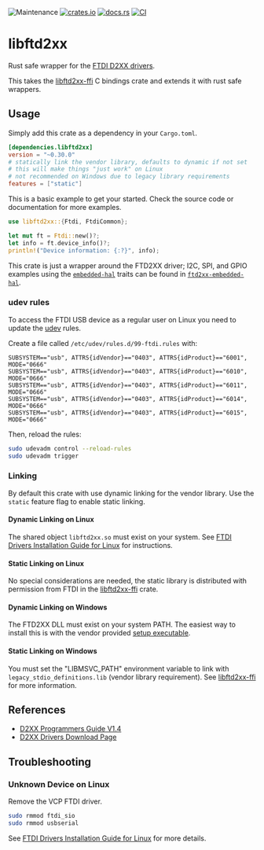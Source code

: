 ![Maintenance](https://img.shields.io/badge/maintenance-experimental-blue.svg)
[![crates.io](https://img.shields.io/crates/v/libftd2xx.svg)](https://crates.io/crates/libftd2xx)
[![docs.rs](https://docs.rs/libftd2xx/badge.svg)](https://docs.rs/libftd2xx/)
[![CI](https://github.com/newAM/libftd2xx-rs/workflows/CI/badge.svg)](https://github.com/newAM/libftd2xx-rs/actions)

# libftd2xx

Rust safe wrapper for the [FTDI D2XX drivers].

This takes the [libftd2xx-ffi] C bindings crate and extends it with rust
safe wrappers.

## Usage
Simply add this crate as a dependency in your `Cargo.toml`.

```toml
[dependencies.libftd2xx]
version = "~0.30.0"
# statically link the vendor library, defaults to dynamic if not set
# this will make things "just work" on Linux
# not recommended on Windows due to legacy library requirements
features = ["static"]
```

This is a basic example to get your started.
Check the source code or documentation for more examples.
```rust
use libftd2xx::{Ftdi, FtdiCommon};

let mut ft = Ftdi::new()?;
let info = ft.device_info()?;
println!("Device information: {:?}", info);
```

This crate is just a wrapper around the FTD2XX driver; I2C, SPI, and GPIO
examples using the [`embedded-hal`] traits can be found in
[`ftd2xx-embedded-hal`].

### udev rules
To access the FTDI USB device as a regular user on Linux you need to update
the [udev] rules.

Create a file called `/etc/udev/rules.d/99-ftdi.rules` with:
```
SUBSYSTEM=="usb", ATTRS{idVendor}=="0403", ATTRS{idProduct}=="6001", MODE="0666"
SUBSYSTEM=="usb", ATTRS{idVendor}=="0403", ATTRS{idProduct}=="6010", MODE="0666"
SUBSYSTEM=="usb", ATTRS{idVendor}=="0403", ATTRS{idProduct}=="6011", MODE="0666"
SUBSYSTEM=="usb", ATTRS{idVendor}=="0403", ATTRS{idProduct}=="6014", MODE="0666"
SUBSYSTEM=="usb", ATTRS{idVendor}=="0403", ATTRS{idProduct}=="6015", MODE="0666"
```

Then, reload the rules:
```bash
sudo udevadm control --reload-rules
sudo udevadm trigger
```

### Linking

By default this crate with use dynamic linking for the vendor library.
Use the `static` feature flag to enable static linking.

#### Dynamic Linking on Linux

The shared object `libftd2xx.so` must exist on your system.
See [FTDI Drivers Installation Guide for Linux] for instructions.

#### Static Linking on Linux

No special considerations are needed, the static library is distributed with
permission from FTDI in the [libftd2xx-ffi] crate.

#### Dynamic Linking on Windows

The FTD2XX DLL must exist on your system PATH.
The easiest way to install this is with the vendor provided [setup executable].

#### Static Linking on Windows

You must set the "LIBMSVC_PATH" environment variable to link with
`legacy_stdio_definitions.lib` (vendor library requirement).
See [libftd2xx-ffi] for more information.

## References

* [D2XX Programmers Guide V1.4]
* [D2XX Drivers Download Page]

## Troubleshooting
### Unknown Device on Linux
Remove the VCP FTDI driver.
```bash
sudo rmmod ftdi_sio
sudo rmmod usbserial
```
See [FTDI Drivers Installation Guide for Linux] for more details.

[D2XX Drivers Download Page]: https://www.ftdichip.com/Drivers/D2XX.htm
[D2xx Programmers Guide V1.4]: https://ftdichip.com/document/programming-guides/
[FTDI D2XX drivers]: https://www.ftdichip.com/Drivers/D2XX.htm
[FTDI Drivers Installation Guide for Linux]: http://www.ftdichip.cn/Support/Documents/AppNotes/AN_220_FTDI_Drivers_Installation_Guide_for_Linux.pdf
[libftd2xx-ffi]: https://github.com/newAM/libftd2xx-ffi-rs
[setup executable]: https://www.ftdichip.com/Drivers/CDM/CDM21228_Setup.zip
[udev]: https://en.wikipedia.org/wiki/Udev
[`ftd2xx-embedded-hal`]: https://crates.io/crates/ftd2xx-embedded-hal
[`embedded-hal`]: https://crates.io/crates/embedded-hal

